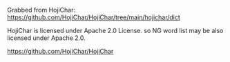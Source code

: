 Grabbed from HojiChar: https://github.com/HojiChar/HojiChar/tree/main/hojichar/dict

HojiChar is licensed under Apache 2.0 License. so NG word list may be also licensed under Apache 2.0.

https://github.com/HojiChar/HojiChar
